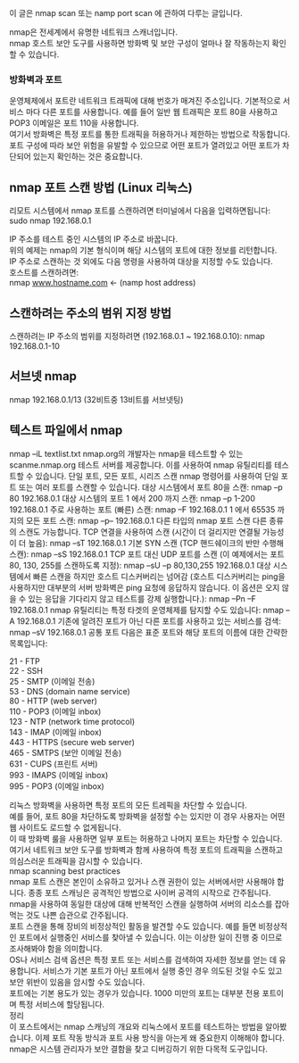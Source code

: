 이 글은 nmap scan 또는 namp port scan 에 관하여 다루는 글입니다.    

nmap은 전세계에서 유명한 네트워크 스캐너입니다.          
nmap 호스트 보안 도구를 사용하면 방화벽 및 보안 구성이 얼마나 잘 작동하는지 확인할 수 있습니다.

### 방화벽과 포트
운영체제에서 포트란 네트워크 트래픽에 대해 번호가 매겨진 주소입니다. 기본적으로 서비스 마다 다른 포트를 사용합니다. 
예를 들어 일반 웹 트래픽은 포트 80을 사용하고 POP3 이메일은 포트 110을 사용합니다.            
여기서 방화벽은 특정 포트를 통한 트래픽을 허용하거나 제한하는 방법으로 작동합니다.        
포트 구성에 따라 보안 위험을 유발할 수 있으므로 어떤 포트가 열려있고 어떤 포트가 차단되어 있는지 확인하는 것은 중요합니다.      

## nmap 포트 스캔 방법 (Linux 리눅스)     
리모트 시스템에서 nmap 포트를 스캔하려면 터미널에서 다음을 입력하면됩니다:
sudo nmap 192.168.0.1

IP 주소를 테스트 중인 시스템의 IP 주소로 바꿉니다.    
위의 예제는 nmap의 기본 형식이며 해당 시스템의 포트에 대한 정보를 리턴합니다.    
IP 주소로 스캔하는 것 외에도 다음 명령을 사용하여 대상을 지정할 수도 있습니다.     
호스트를 스캔하려면:     
nmap www.hostname.com <- (namp host address) 

## 스캔하려는 주소의 범위 지정 방법 
스캔하려는 IP 주소의 범위를 지정하려면 (192.168.0.1 ~ 192.168.0.10):
nmap 192.168.0.1-10

## 서브넷 nmap 
nmap 192.168.0.1/13 (32비트중 13비트를 서브넷팅)

## 텍스트 파일에서 nmap
nmap –iL textlist.txt
nmap.org의 개발자는 nmap을 테스트할 수 있는 scanme.nmap.org 테스트 서버를 제공합니다. 이를 사용하여 nmap 유틸리티를 테스트할 수 있습니다.
단일 포트, 모든 포트, 시리즈 스캔
nmap 명령어를 사용하여 단일 포트 또는 여러 포트를 스캔할 수 있습니다.
대상 시스템에서 포트 80을 스캔:
nmap –p 80 192.168.0.1
대상 시스템의 포트 1 에서 200 까지 스캔:
nmap –p 1-200 192.168.0.1
주로 사용하는 포트 (빠른) 스캔:
nmap –F 192.168.0.1
1 에서 65535 까지의 모든 포트 스캔:
nmap –p– 192.168.0.1
다른 타입의 nmap 포트 스캔
다른 종류의 스캔도 가능합니다.
TCP 연결을 사용하여 스캔 (시간이 더 걸리지만 연결될 가능성이 더 높음):
nmap –sT 192.168.0.1
기본 SYN 스캔 (TCP 핸드쉐이크의 반만 수행해 스캔):
nmap –sS 192.168.0.1
TCP 포트 대신 UDP 포트를 스캔 (이 예제에서는 포트 80, 130, 255를 스캔하도록 지정):
nmap –sU –p 80,130,255 192.168.0.1
대상 시스템에서 빠른 스캔을 하지만 호스트 디스커버리는 넘어감 (호스트 디스커버리는 ping을 사용하지만 대부분의 서버 방화벽은 ping 요청에 응답하지 않습니다. 이 옵션은 오지 않을 수 있는 응답을 기다리지 않고 테스트를 강제 실행합니다.):
nmap –Pn –F 192.168.0.1
nmap 유틸리티는 특정 타겟의 운영체제를 탐지할 수도 있습니다:
nmap –A 192.168.0.1
기존에 알려진 포트가 아닌 다른 포트를 사용하고 있는 서비스를 검색:
nmap –sV 192.168.0.1
공통 포트
다음은 표준 포트와 해당 포트의 이름에 대한 간략한 목록입니다:

21 - FTP     
22 - SSH    
25 - SMTP (이메일 전송)    
53 - DNS (domain name service)     
80 - HTTP (web server)    
110 - POP3 (이메일 inbox)    
123 - NTP (network time protocol)    
143 - IMAP (이메일 inbox)    
443 - HTTPS (secure web server)     
465 - SMTPS (보안 이메일 전송)    
631 - CUPS (프린트 서버)     
993 - IMAPS (이메일 inbox)    
995 - POP3 (이메일 inbox)     

리눅스 방화벽을 사용하면 특정 포트의 모든 트레픽을 차단할 수 있습니다.       
예를 들어, 포트 80을 차단하도록 방화벽을 설정할 수는 있지만 이 경우 사용자는 어떤 웹 사이트도 로드할 수 없게됩니다.    
이 때 방화벽 룰을 사용하면 일부 포트는 허용하고 나머지 포트는 차단할 수 있습니다. 여기서 네트워크 보안 도구를 방화벽과 함께 사용하여 특정 포트의 트래픽을 스캔하고 의심스러운 트래픽을 감시할 수 있습니다.       
nmap scanning best practices      
nmap 포트 스캔은 본인이 소유하고 있거나 스캔 권한이 있는 서버에서만 사용해야 합니다. 종종 포트 스캐닝은 공격적인 방법으로 사이버 공격의 시작으로 간주됩니다. 
nmap을 사용하여 동일한 대상에 대해 반복적인 스캔을 실행하여 서버의 리소스를 잡아먹는 것도 나쁜 습관으로 간주됩니다.      
포트 스캔을 통해 장비의 비정상적인 활동을 발견할 수도 있습니다. 예를 들면 비정상적인 포트에서 실행중인 서비스를 찾아낼 수 있습니다. 이는 이상한 일이 진행 중 이므로 조사해봐야 함을 의미합니다.    
OS나 서비스 검색 옵션은 특정 포트 또는 서비스를 검색하여 자세한 정보를 얻는 데 유용합니다. 서비스가 기본 포트가 아닌 포트에서 실행 중인 경우 의도된 것일 수도 있고 보안 위반이 있음을 암시할 수도 있습니다.     
포트에는 기본 용도가 있는 경우가 있습니다. 1000 미만의 포트는 대부분 전용 포트이며 특정 서비스에 할당됩니다.     
정리    
이 포스트에서는 nmap 스캐닝의 개요와 리눅스에서 포트를 테스트하는 방법을 알아봤습니다. 이제 포트 작동 방식과 포트 사용 방식을 아는게 왜 중요한지 이해해야 합니다.    
nmap은 시스템 관리자가 보안 결함을 찾고 디버깅하기 위한 다목적 도구입니다.    
